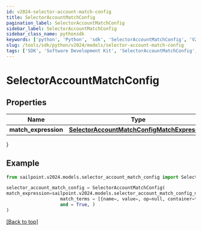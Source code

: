```yaml
---
id: v2024-selector-account-match-config
title: SelectorAccountMatchConfig
pagination_label: SelectorAccountMatchConfig
sidebar_label: SelectorAccountMatchConfig
sidebar_class_name: pythonsdk
keywords: ['python', 'Python', 'sdk', 'SelectorAccountMatchConfig', 'V2024SelectorAccountMatchConfig'] 
slug: /tools/sdk/python/v2024/models/selector-account-match-config
tags: ['SDK', 'Software Development Kit', 'SelectorAccountMatchConfig', 'V2024SelectorAccountMatchConfig']
---
```


# SelectorAccountMatchConfig


## Properties

Name | Type | Description | Notes
------------ | ------------- | ------------- | -------------
**match_expression** | [**SelectorAccountMatchConfigMatchExpression**](selector-account-match-config-match-expression) |  | [optional] 
}

## Example

```python
from sailpoint.v2024.models.selector_account_match_config import SelectorAccountMatchConfig

selector_account_match_config = SelectorAccountMatchConfig(
match_expression=sailpoint.v2024.models.selector_account_match_config_match_expression.selector_accountMatchConfig_matchExpression(
                    match_terms = [{name=, value=, op=null, container=true, and=false, children=[{name=businessCategory, value=Service, op=eq, container=false, and=false, children=null}]}], 
                    and = True, )
)

```
[[Back to top]](#) 

